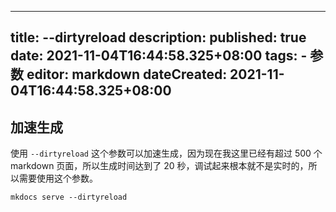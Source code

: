 
---
title: --dirtyreload
description:
published: true
date: 2021-11-04T16:44:58.325+08:00
tags:
    - 参数
editor: markdown
dateCreated: 2021-11-04T16:44:58.325+08:00
---

## 加速生成

使用 `--dirtyreload` 这个参数可以加速生成，因为现在我这里已经有超过 500 个 markdown 页面，所以生成时间达到了 20 秒，调试起来根本就不是实时的，所以需要使用这个参数。

```shell
mkdocs serve --dirtyreload
```
